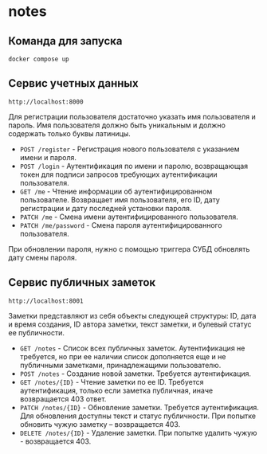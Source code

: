# notes

## Команда для запуска
`docker compose up`

## **Сервис учетных данных**
`http://localhost:8000`

Для регистрации пользователя достаточно указать имя пользователя и пароль. Имя пользователя должно быть уникальным и должно содержать только буквы латиницы.

- `POST /register` - Регистрация нового пользователя с указанием имени и пароля.
- `POST /login` - Аутентификация по имени и паролю, возвращающая токен для подписи запросов требующих аутентификации пользователя.
- `GET /me` - Чтение информации об аутентифицированном пользователе. Возвращает имя пользователя, его ID, дату регистрации и дату последней установки пароля.
- `PATCH /me` - Смена имени аутентифицированного пользователя.
- `PATCH /me/password` - Смена пароля аутентифицированного пользователя.

При обновлении пароля, нужно с помощью триггера СУБД обновлять дату смены пароля.

## **Сервис публичных заметок**
`http://localhost:8001`

Заметки представляют из себя объекты следующей структуры: ID, дата и время создания, ID автора заметки, текст заметки, и булевый статус ее публичности.

- `GET /notes` - Список всех публичных заметок. Аутентификация не требуется, но при ее наличии список дополняется еще и не публичными заметками, принадлежащими пользователю.
- `POST /notes` - Создание новой заметки. Требуется аутентификация.
- `GET /notes/{ID}` - Чтение заметки по ее ID. Требуется аутентификация, только если заметка публичная, иначе возвращается 403 ответ.
- `PATCH /notes/{ID}` - Обновление заметки. Требуется аутентификация. Для обновления доступны текст и статус публичности. При попытке обновить чужую заметку – возвращается 403.
- `DELETE /notes/{ID}` - Удаление заметки. При попытке удалить чужую - возвращается 403.